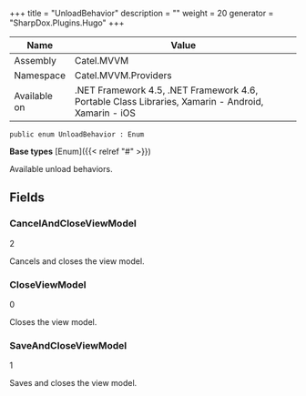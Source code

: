 

+++
title = "UnloadBehavior" 
description = ""
weight = 20
generator = "SharpDox.Plugins.Hugo"
+++

Name|Value
---|---
Assembly|Catel.MVVM
Namespace|Catel.MVVM.Providers
Available on|.NET Framework 4.5, .NET Framework 4.6, Portable Class Libraries, Xamarin - Android, Xamarin - iOS

```
public enum UnloadBehavior : Enum
```

**Base types**
[Enum]({{< relref "#" >}})

Available unload behaviors.

## Fields

### CancelAndCloseViewModel

2

Cancels and closes the view model.

### CloseViewModel

0

Closes the view model.

### SaveAndCloseViewModel

1

Saves and closes the view model.


